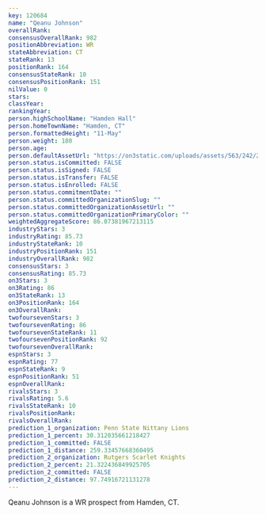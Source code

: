 ```yaml
---
key: 120684
name: "Qeanu Johnson"
overallRank: 
consensusOverallRank: 982
positionAbbreviation: WR
stateAbbreviation: CT
stateRank: 13
positionRank: 164
consensusStateRank: 10
consensusPositionRank: 151
nilValue: 0
stars: 
classYear: 
rankingYear: 
person.highSchoolName: "Hamden Hall"
person.homeTownName: "Hamden, CT"
person.formattedHeight: "11-May"
person.weight: 180
person.age: 
person.defaultAssetUrl: "https://on3static.com/uploads/assets/563/242/242563.png"
person.status.isCommitted: FALSE
person.status.isSigned: FALSE
person.status.isTransfer: FALSE
person.status.isEnrolled: FALSE
person.status.commitmentDate: ""
person.status.committedOrganizationSlug: ""
person.status.committedOrganizationAssetUrl: ""
person.status.committedOrganizationPrimaryColor: ""
weightedAggregateScore: 86.07381967213115
industryStars: 3
industryRating: 85.73
industryStateRank: 10
industryPositionRank: 151
industryOverallRank: 982
consensusStars: 3
consensusRating: 85.73
on3Stars: 3
on3Rating: 86
on3StateRank: 13
on3PositionRank: 164
on3OverallRank: 
twofoursevenStars: 3
twofoursevenRating: 86
twofoursevenStateRank: 11
twofoursevenPositionRank: 92
twofoursevenOverallRank: 
espnStars: 3
espnRating: 77
espnStateRank: 9
espnPositionRank: 51
espnOverallRank: 
rivalsStars: 3
rivalsRating: 5.6
rivalsStateRank: 10
rivalsPositionRank: 
rivalsOverallRank: 
prediction_1_organization: Penn State Nittany Lions
prediction_1_percent: 30.312035661218427
prediction_1_committed: FALSE
prediction_1_distance: 259.33457668360495
prediction_2_organization: Rutgers Scarlet Knights
prediction_2_percent: 21.322436849925705
prediction_2_committed: FALSE
prediction_2_distance: 97.74916721131278
---
```

Qeanu Johnson is a WR prospect from Hamden, CT.